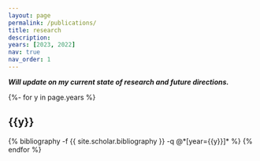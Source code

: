 ```yaml
---
layout: page
permalink: /publications/
title: research
description: 
years: [2023, 2022]
nav: true
nav_order: 1
---
```


***Will update on my current state of research and future directions.***

<!-- _pages/publications.md -->
<div class="publications">

{%- for y in page.years %}
  <h2 class="year">{{y}}</h2>
  {% bibliography -f {{ site.scholar.bibliography }} -q @*[year={{y}}]* %}
{% endfor %}

</div>

